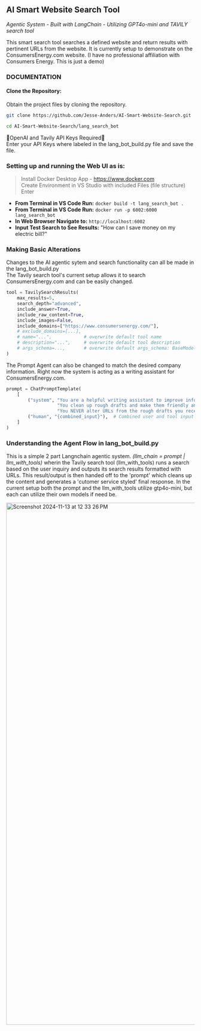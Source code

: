 ## AI Smart Website Search Tool
_Agentic System - Built with LangChain - Utilizing GPT4o-mini and TAVILY search tool_

This smart search tool searches a defined website and return results with pertinent URLs from the website. It is currently setup to demonstrate on the ConsumersEnergy.com website. (I have no professional affiliation with Consumers Energy. This is just a demo)

### DOCUMENTATION
#### Clone the Repository:
Obtain the project files by cloning the repository.<br>

```bash
git clone https://github.com/Jesse-Anders/AI-Smart-Website-Search.git

cd AI-Smart-Website-Search/lang_search_bot
```

🚨OpenAI and Tavily API Keys Required🚨<br>
Enter your API Keys where labeled in the lang_bot_build.py file and save the file.

### Setting up and running the Web UI as is:
> Install Docker Desktop App - https://www.docker.com <br>
> Create Environment in VS Studio with included Files (file structure)
> Enter 

- __From Terminal in VS Code Run:__
```docker build -t lang_search_bot .```  
- __From Terminal in VS Code Run:__
```docker run -p 6002:6000 lang_search_bot```
- __In Web Browser Navigate to:__
```http://localhost:6002```
- __Input Test Search to See Results:__
"How can I save money on my electric bill?"

### Making Basic Alterations
Changes to the AI agentic sytem and search functionality can all be made in the lang_bot_build.py<br>
The Tavily search tool's current setup allows it to search ConsumersEnergy.com and can be easily changed.
```python
tool = TavilySearchResults(
    max_results=5,
    search_depth="advanced",
    include_answer=True,
    include_raw_content=True,
    include_images=False,
    include_domains=["https://www.consumersenergy.com/"],
    # exclude_domains=[...],
    # name="...",            # overwrite default tool name
    # description="...",     # overwrite default tool description
    # args_schema=...,       # overwrite default args_schema: BaseModel
)
```

The Prompt Agent can also be changed to match the desired company information. Right now the system is acting as a writing assistant for ConsumersEnergy.com.
```python
prompt = ChatPromptTemplate(
    [
        ("system", "You are a helpful writing assistant to improve information for customers of ConsumersEnergy.com. "
                   "You clean up rough drafts and make them friendly and professional for customers to read. "
                   "You NEVER alter URLs from the rough drafts you receive."),
        ("human", "{combined_input}"),  # Combined user and tool input
    ]
)
```

### Understanding the Agent Flow in lang_bot_build.py
This is a simple 2 part Langnchain agentic system. _(llm_chain = prompt | llm_with_tools)_ wherin the Tavily search tool (llm_with_tools) runs a search based on the user inquiry and outputs its search results formatted with URLs. This result/output is then handed off to the 'prompt' which cleans up the content and generates a 'cutomer service styled' final response. In the current setup both the prompt and the llm_with_tools utilize gtp4o-mini, but each can utilize their own models if need be.

<img width="1395" alt="Screenshot 2024-11-13 at 12 33 26 PM" src="https://github.com/user-attachments/assets/a7a343e9-a8bf-4cee-9eac-95d475a3c1f2">

